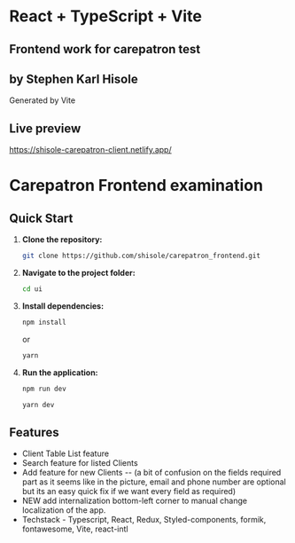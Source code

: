 # React + TypeScript + Vite

## Frontend work for carepatron test
## by Stephen Karl Hisole

Generated by Vite

## Live preview
https://shisole-carepatron-client.netlify.app/

# Carepatron Frontend examination

## Quick Start

1. **Clone the repository:**

    ```bash
    git clone https://github.com/shisole/carepatron_frontend.git
    ```

2. **Navigate to the project folder:**

    ```bash
    cd ui
    ```

3. **Install dependencies:**

    ```bash
    npm install
    ```
    or 
    ```bash
    yarn
    ```

5. **Run the application:**

    ```bash
    npm run dev
    ```
    ```bash
    yarn dev
    ```

## Features

- Client Table List feature
- Search feature for listed Clients
- Add feature for new Clients -- (a bit of confusion on the fields required part as it seems like in the picture, email and phone number are optional but its an easy quick fix if we want every field as required)
- NEW add internalization bottom-left corner to manual change localization of the app.
- Techstack - Typescript, React, Redux, Styled-components, formik, fontawesome, Vite, react-intl
